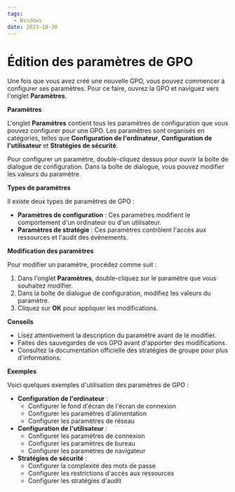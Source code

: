 ```yaml
---
tags:
  - Windows
date: 2023-10-30
---
```

# Édition des paramètres de GPO

Une fois que vous avez créé une nouvelle GPO, vous pouvez commencer à configurer ses paramètres. Pour ce faire, ouvrez la GPO et naviguez vers l'onglet **Paramètres**.

**Paramètres**

L'onglet **Paramètres** contient tous les paramètres de configuration que vous pouvez configurer pour une GPO. Les paramètres sont organisés en catégories, telles que **Configuration de l'ordinateur**, **Configuration de l'utilisateur** et **Stratégies de sécurité**.

Pour configurer un paramètre, double-cliquez dessus pour ouvrir la boîte de dialogue de configuration. Dans la boîte de dialogue, vous pouvez modifier les valeurs du paramètre.

**Types de paramètres**

Il existe deux types de paramètres de GPO :

* **Paramètres de configuration** : Ces paramètres modifient le comportement d'un ordinateur ou d'un utilisateur.
* **Paramètres de stratégie** : Ces paramètres contrôlent l'accès aux ressources et l'audit des événements.

**Modification des paramètres**

Pour modifier un paramètre, procédez comme suit :

1. Dans l'onglet **Paramètres**, double-cliquez sur le paramètre que vous souhaitez modifier.
2. Dans la boîte de dialogue de configuration, modifiez les valeurs du paramètre.
3. Cliquez sur **OK** pour appliquer les modifications.

**Conseils**

* Lisez attentivement la description du paramètre avant de le modifier.
* Faites des sauvegardes de vos GPO avant d'apporter des modifications.
* Consultez la documentation officielle des stratégies de groupe pour plus d'informations.

**Exemples**

Voici quelques exemples d'utilisation des paramètres de GPO :

* **Configuration de l'ordinateur** :
    * Configurer le fond d'écran de l'écran de connexion
    * Configurer les paramètres d'alimentation
    * Configurer les paramètres de réseau
* **Configuration de l'utilisateur** :
    * Configurer les paramètres de connexion
    * Configurer les paramètres de bureau
    * Configurer les paramètres de navigateur
* **Stratégies de sécurité** :
    * Configurer la complexité des mots de passe
    * Configurer les restrictions d'accès aux ressources
    * Configurer les stratégies d'audit
